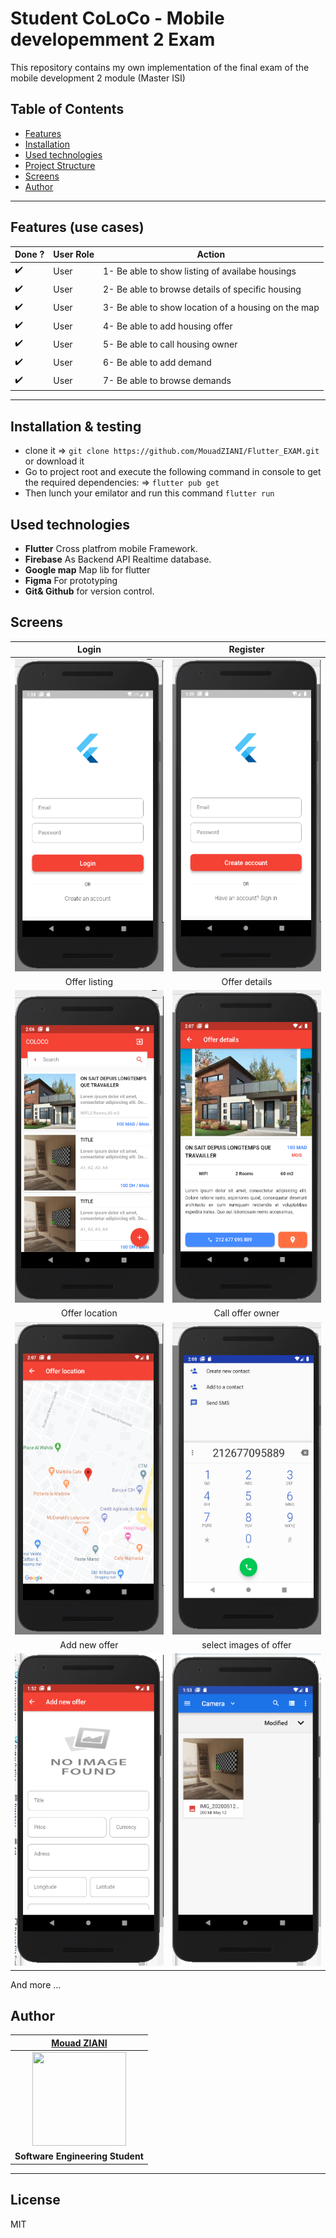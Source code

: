 # Student CoLoCo - Mobile developemment 2 Exam

This repository contains my own implementation of the final exam of the mobile development 2 module (Master ISI)

## Table of Contents

- [Features](#features-use-cases)
- [Installation](#installation--testing)
- [Used technologies](#used-technologies)
- [Project Structure](#project-structure)
- [Screens](#Screens)
- [Author](#author)
---

## Features (use cases)

| Done ? | User Role   |  Action                                                              |
|----|----------------|---------------------------------------------------------------------- |
| :heavy_check_mark:  | User   | 1- Be able to show listing of availabe housings   |
| :heavy_check_mark:  | User  | 2- Be able to browse details of specific housing |
| :heavy_check_mark:  | User  | 3- Be able to show location of a housing on the map |
| :heavy_check_mark:  | User  | 4- Be able to add housing offer |
| :heavy_check_mark:  | User  | 5- Be able to call housing owner |
| :heavy_check_mark:  | User  | 6- Be able to add demand |
| :heavy_check_mark:  | User  | 7- Be able to browse demands |
---

## Installation & testing

- clone it => `git clone https://github.com/MouadZIANI/Flutter_EXAM.git` or download it
- Go to project root and execute the following command in console to get the required dependencies: => `flutter pub get `
- Then lunch your emilator and run this command `flutter run`

## Used technologies

- **Flutter** Cross platfrom mobile Framework.
- **Firebase** As Backend API  Realtime database.
- **Google map** Map lib for flutter
- **Figma** For prototyping
- **Git& Github** for version control.

## Screens

| Login  | Register  |
| :---: | :---: |
| <img width="250" height="500" src="https://github.com/MouadZIANI/Flutter_EXAM/blob/master/attachements/screens/login.PNG">| <img width="250" height="500" src="https://github.com/MouadZIANI/Flutter_EXAM/blob/master/attachements/screens/register.PNG">|
| Offer listing | Offer details |
| <img width="250" height="500" src="https://github.com/MouadZIANI/Flutter_EXAM/blob/master/attachements/screens/offers_listing.PNG">| <img width="250" height="500" src="https://github.com/MouadZIANI/Flutter_EXAM/blob/master/attachements/screens/offer_details.PNG">|
| Offer location | Call offer owner |
| <img width="250" height="500" src="https://github.com/MouadZIANI/Flutter_EXAM/blob/master/attachements/screens/offer_location_map.PNG">| <img width="250" height="500" src="https://github.com/MouadZIANI/Flutter_EXAM/blob/master/attachements/screens/call.PNG">|
| Add new offer | select images of offer |
| <img width="250" height="500" src="https://github.com/MouadZIANI/Flutter_EXAM/blob/master/attachements/screens/add_offer.PNG">| <img width="250" height="500" src="https://github.com/MouadZIANI/Flutter_EXAM/blob/master/attachements/screens/select_offers_image.PNG">|

And more ...

## Author

| <a href="http://mouadziani.github.io" target="_blank">**Mouad ZIANI**</a>  |
| :---: |
| <img width="150" height="150" src="https://github.com/mouadziani.png?v=3&s=150">|
| <strong>Software Engineering Student </strong> |

---

## License

MIT
